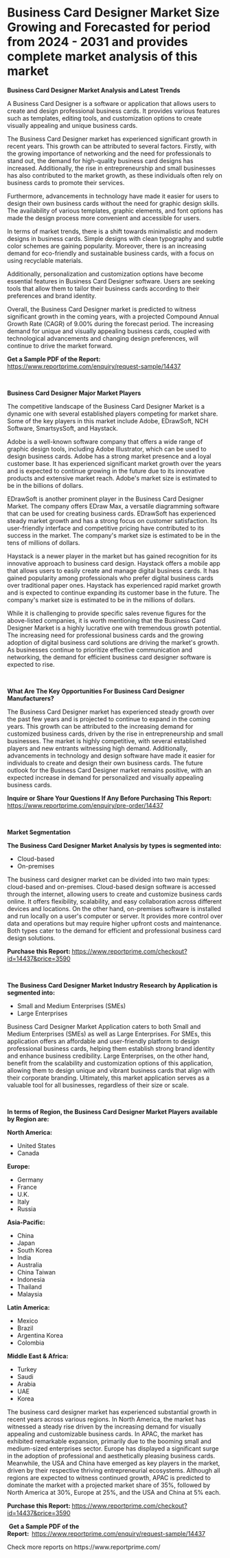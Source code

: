 <p><h1>Business Card Designer Market Size Growing and Forecasted for period from 2024 - 2031 and provides complete market analysis of this market</h1></p><p><strong>Business Card Designer Market Analysis and Latest Trends</strong></p>
<p><p>A Business Card Designer is a software or application that allows users to create and design professional business cards. It provides various features such as templates, editing tools, and customization options to create visually appealing and unique business cards.</p><p>The Business Card Designer market has experienced significant growth in recent years. This growth can be attributed to several factors. Firstly, with the growing importance of networking and the need for professionals to stand out, the demand for high-quality business card designs has increased. Additionally, the rise in entrepreneurship and small businesses has also contributed to the market growth, as these individuals often rely on business cards to promote their services.</p><p>Furthermore, advancements in technology have made it easier for users to design their own business cards without the need for graphic design skills. The availability of various templates, graphic elements, and font options has made the design process more convenient and accessible for users.</p><p>In terms of market trends, there is a shift towards minimalistic and modern designs in business cards. Simple designs with clean typography and subtle color schemes are gaining popularity. Moreover, there is an increasing demand for eco-friendly and sustainable business cards, with a focus on using recyclable materials.</p><p>Additionally, personalization and customization options have become essential features in Business Card Designer software. Users are seeking tools that allow them to tailor their business cards according to their preferences and brand identity.</p><p>Overall, the Business Card Designer market is predicted to witness significant growth in the coming years, with a projected Compound Annual Growth Rate (CAGR) of 9.00% during the forecast period. The increasing demand for unique and visually appealing business cards, coupled with technological advancements and changing design preferences, will continue to drive the market forward.</p></p>
<p><strong>Get a Sample PDF of the Report:&nbsp;</strong> <a href="https://www.reportprime.com/enquiry/request-sample/14437">https://www.reportprime.com/enquiry/request-sample/14437</a></p>
<p>&nbsp;</p>
<p><strong>Business Card Designer Major Market Players</strong></p>
<p><p>The competitive landscape of the Business Card Designer Market is a dynamic one with several established players competing for market share. Some of the key players in this market include Adobe, EDrawSoft, NCH Software, SmartsysSoft, and Haystack.</p><p>Adobe is a well-known software company that offers a wide range of graphic design tools, including Adobe Illustrator, which can be used to design business cards. Adobe has a strong market presence and a loyal customer base. It has experienced significant market growth over the years and is expected to continue growing in the future due to its innovative products and extensive market reach. Adobe's market size is estimated to be in the billions of dollars.</p><p>EDrawSoft is another prominent player in the Business Card Designer Market. The company offers EDraw Max, a versatile diagramming software that can be used for creating business cards. EDrawSoft has experienced steady market growth and has a strong focus on customer satisfaction. Its user-friendly interface and competitive pricing have contributed to its success in the market. The company's market size is estimated to be in the tens of millions of dollars.</p><p>Haystack is a newer player in the market but has gained recognition for its innovative approach to business card design. Haystack offers a mobile app that allows users to easily create and manage digital business cards. It has gained popularity among professionals who prefer digital business cards over traditional paper ones. Haystack has experienced rapid market growth and is expected to continue expanding its customer base in the future. The company's market size is estimated to be in the millions of dollars.</p><p>While it is challenging to provide specific sales revenue figures for the above-listed companies, it is worth mentioning that the Business Card Designer Market is a highly lucrative one with tremendous growth potential. The increasing need for professional business cards and the growing adoption of digital business card solutions are driving the market's growth. As businesses continue to prioritize effective communication and networking, the demand for efficient business card designer software is expected to rise.</p></p>
<p>&nbsp;</p>
<p><strong>What Are The Key Opportunities For Business Card Designer Manufacturers?</strong></p>
<p><p>The Business Card Designer market has experienced steady growth over the past few years and is projected to continue to expand in the coming years. This growth can be attributed to the increasing demand for customized business cards, driven by the rise in entrepreneurship and small businesses. The market is highly competitive, with several established players and new entrants witnessing high demand. Additionally, advancements in technology and design software have made it easier for individuals to create and design their own business cards. The future outlook for the Business Card Designer market remains positive, with an expected increase in demand for personalized and visually appealing business cards.</p></p>
<p><strong>Inquire or Share Your Questions If Any Before Purchasing This Report:</strong> <a href="https://www.reportprime.com/enquiry/pre-order/14437">https://www.reportprime.com/enquiry/pre-order/14437</a></p>
<p>&nbsp;</p>
<p><strong>Market Segmentation</strong></p>
<p><strong>The Business Card Designer Market Analysis by types is segmented into:</strong></p>
<p><ul><li>Cloud-based</li><li>On-premises</li></ul></p>
<p><p>The business card designer market can be divided into two main types: cloud-based and on-premises. Cloud-based design software is accessed through the internet, allowing users to create and customize business cards online. It offers flexibility, scalability, and easy collaboration across different devices and locations. On the other hand, on-premises software is installed and run locally on a user's computer or server. It provides more control over data and operations but may require higher upfront costs and maintenance. Both types cater to the demand for efficient and professional business card design solutions.</p></p>
<p><strong>Purchase this Report:&nbsp;</strong><a href="https://www.reportprime.com/checkout?id=14437&price=3590">https://www.reportprime.com/checkout?id=14437&price=3590</a></p>
<p>&nbsp;</p>
<p><strong>The Business Card Designer Market Industry Research by Application is segmented into:</strong></p>
<p><ul><li>Small and Medium Enterprises (SMEs)</li><li>Large Enterprises</li></ul></p>
<p><p>Business Card Designer Market Application caters to both Small and Medium Enterprises (SMEs) as well as Large Enterprises. For SMEs, this application offers an affordable and user-friendly platform to design professional business cards, helping them establish strong brand identity and enhance business credibility. Large Enterprises, on the other hand, benefit from the scalability and customization options of this application, allowing them to design unique and vibrant business cards that align with their corporate branding. Ultimately, this market application serves as a valuable tool for all businesses, regardless of their size or scale.</p></p>
<p>&nbsp;</p>
<p><strong>In terms of Region, the Business Card Designer Market Players available by Region are:</strong></p>
<p>
    <p> <strong> North America: </strong>
        <ul>
            <li>United States</li>
            <li>Canada</li>
        </ul>
        </p> 
    <p> <strong> Europe: </strong>
        <ul>
            <li>Germany</li>
            <li>France</li>
            <li>U.K.</li>
            <li>Italy</li>
            <li>Russia</li>
        </ul>
        </p> 
    <p> <strong> Asia-Pacific: </strong>
        <ul>
            <li>China</li>
            <li>Japan</li>
            <li>South Korea</li>
            <li>India</li>
            <li>Australia</li>
            <li>China Taiwan</li>
            <li>Indonesia</li>
            <li>Thailand</li>
            <li>Malaysia</li>
        </ul>
        </p> 
    <p> <strong> Latin America: </strong>
        <ul>
            <li>Mexico</li>
            <li>Brazil</li>
            <li>Argentina Korea</li>
            <li>Colombia</li>
        </ul>
        </p> 
    <p> <strong> Middle East & Africa: </strong>
        <ul>
            <li>Turkey</li>
            <li>Saudi</li>
            <li>Arabia</li>
            <li>UAE</li>
            <li>Korea</li>
        </ul>
    </p>
    </p>
<p><p>The business card designer market has experienced substantial growth in recent years across various regions. In North America, the market has witnessed a steady rise driven by the increasing demand for visually appealing and customizable business cards. In APAC, the market has exhibited remarkable expansion, primarily due to the booming small and medium-sized enterprises sector. Europe has displayed a significant surge in the adoption of professional and aesthetically pleasing business cards. Meanwhile, the USA and China have emerged as key players in the market, driven by their respective thriving entrepreneurial ecosystems. Although all regions are expected to witness continued growth, APAC is predicted to dominate the market with a projected market share of 35%, followed by North America at 30%, Europe at 25%, and the USA and China at 5% each.</p></p>
<p><strong>Purchase this Report: </strong><a href="https://www.reportprime.com/checkout?id=14437&price=3590">https://www.reportprime.com/checkout?id=14437&price=3590</a></p>
<p>&nbsp;<strong>Get a Sample PDF of the Report:&nbsp;&nbsp;</strong><a href="https://www.reportprime.com/enquiry/request-sample/14437">https://www.reportprime.com/enquiry/request-sample/14437</a></p>
<p><strong></strong></p>
<p>Check more reports on https://www.reportprime.com/</p>